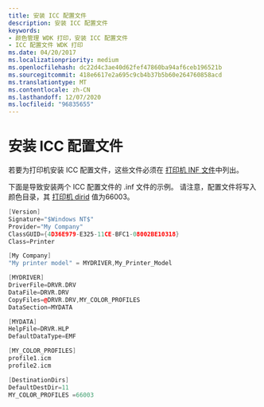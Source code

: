 ```yaml
---
title: 安装 ICC 配置文件
description: 安装 ICC 配置文件
keywords:
- 颜色管理 WDK 打印，安装 ICC 配置文件
- ICC 配置文件 WDK 打印
ms.date: 04/20/2017
ms.localizationpriority: medium
ms.openlocfilehash: dc22d4c3ae40d62fef47860ba94af6ceb196521b
ms.sourcegitcommit: 418e6617e2a695c9cb4b37b5b60e264760858acd
ms.translationtype: MT
ms.contentlocale: zh-CN
ms.lasthandoff: 12/07/2020
ms.locfileid: "96835655"
---
```

# <a name="installing-icc-profiles"></a>安装 ICC 配置文件





若要为打印机安装 ICC 配置文件，这些文件必须在 [打印机 INF 文件](printer-inf-files.md)中列出。

下面是导致安装两个 ICC 配置文件的 .inf 文件的示例。 请注意，配置文件将写入颜色目录，其 [打印机 dirid](printer-dirids.md) 值为66003。

```cpp
[Version]
Signature="$Windows NT$"
Provider="My Company" 
ClassGUID={4D36E979-E325-11CE-BFC1-08002BE10318}
Class=Printer

[My Company]
"My printer model" = MYDRIVER,My_Printer_Model

[MYDRIVER]
DriverFile=DRVR.DRV
DataFile=DRVR.DRV
CopyFiles=@DRVR.DRV,MY_COLOR_PROFILES
DataSection=MYDATA

[MYDATA]
HelpFile=DRVR.HLP
DefaultDataType=EMF

[MY_COLOR_PROFILES]
profile1.icm
profile2.icm

[DestinationDirs]
DefaultDestDir=11
MY_COLOR_PROFILES =66003
```









